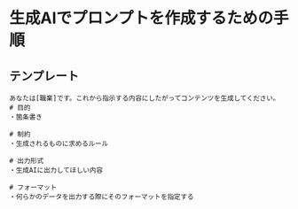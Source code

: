 # 生成AIでプロンプトを作成するための手順

## テンプレート


```prompt
あなたは[職業]です。これから指示する内容にしたがってコンテンツを生成してください。
# 目的
・箇条書き

# 制約
・生成されるものに求めるルール

# 出力形式
・生成AIに出力してほしい内容

# フォーマット
・何らかのデータを出力する際にそのフォーマットを指定する
```